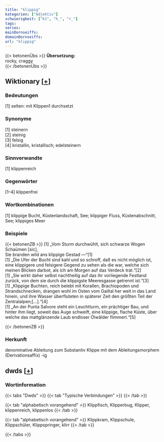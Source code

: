 ```yaml
---
title: "klippig"
kategorien: ["Adjektiv"]
schwierigkeit: ["k1", "h_", "r_"]
tags:
series:
mainDornseiffs:
domainDornseiffs:
url: "klippig"
---
```


{{< betonenÜbs >}}
**Übersetzung:**  
rocky, craggy  
{{< /betonenÜbs >}}

## Wiktionary [[+](https://de.wiktionary.org/wiki/klippig)]

### Bedeutungen
[1] selten: mit Klippen1 durchsetzt  

### Synonyme
[1] steinern  
[2] steinig  
[3] felsig  
[4] kristallin, kristallisch; edelsteinern  

### Sinnverwandte
[1] klippenreich  

### Gegenwörter
[1–4] klippenfrei  

### Wortkombinationen
[1] klippige Bucht, Küstenlandschaft, See; klippiger Fluss, Küstenabschnitt, See; klippiges Meer  

### Beispiele
{{< betonenZB >}}
[1] „Vom Sturm durchwühlt, sich schwarze Wogen Schaümen [sic],  
Sie branden wild ans klippige Gestad —“[1]  
[1] „Die Ufer der Bucht sind kahl und so schroff, daß es nicht möglich ist, eine klippigere und felsigere Gegend zu sehen als die war, welche sich meinen Blicken darbot, als ich am Morgen auf das Verdeck trat.“[2]  
[1] „Sie wirkt daher selbst nachtheilig auf das ihr vorliegende Festland zurück, von dem sie durch die klippigste Meeresgasse getrennt ist.“[3]  
[1] „Klippige Buchten, reich belebt mit Korallen, Brachiopoden und Strandschnecken, drangen wohl im Osten vom Gailtal her weit in das Land hinein, und ihre Wasser überfluteten in späterer Zeit den größten Teil der Zentralalpen;[…].“[4]  
[1] „An der Punta Salvore steht ein Leuchtturm, ein prächtiger Bau, und hinter ihm liegt, soweit das Auge schweift, eine klippige, flache Küste, über welche das mattglänzende Laub endloser Ölwälder flimmert.“[5]  

{{< /betonenZB >}}
### Herkunft
denominative Ableitung zum Substantiv Klippe mit dem Ableitungsmorphem (Derivationsaffix) -ig  



## dwds [[+](https://www.dwds.de/wb/klippig)]

### Wortinformation
{{< tabs "Dwds" >}}
{{< tab "Typische Verbindungen" >}}
{{< /tab >}}

{{< tab "alphabetisch vorangehend" >}}
Klippfisch, Klipperbug, Klipper, klippenreich, klippenlos
{{< /tab >}}

{{< tab "alphabetisch vorangehend" >}}
Klippkram, Klippschule, Klippschüler, Klippspringer, klirr
{{< /tab >}}

{{< /tabs >}}

